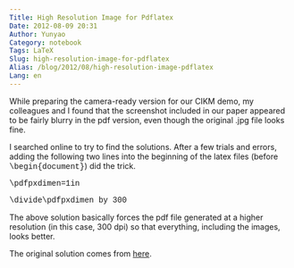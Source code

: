 ```yaml
---
Title: High Resolution Image for Pdflatex
Date: 2012-08-09 20:31
Author: Yunyao
Category: notebook
Tags: LaTeX
Slug: high-resolution-image-for-pdflatex
Alias: /blog/2012/08/high-resolution-image-pdflatex
Lang: en
---
```


While preparing the camera-ready version for our CIKM demo, my colleagues and I found that the screenshot included in our paper appeared to be fairly blurry in the pdf version, even though the original .jpg file looks fine.

I searched online to try to find the solutions. After a few trials and errors, adding the following two lines into the beginning of the latex files (before <span style="font-family: courier new,courier;">\\begin{document}</span>) did the trick.

<span style="font-family: courier new,courier;">\\pdfpxdimen=1in</span>

<span style="font-family: courier new,courier;">\\divide\\pdfpxdimen by 300</span>

The above solution basically forces the pdf file generated at a higher resolution (in this case, 300 dpi) so that everything, including the images, looks better.

The original solution comes from [here](http://stackoverflow.com/questions/5041492/latex-how-to-set-the-pdf-dpi-when-using-images).
